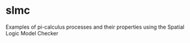 # slmc
Examples of pi-calculus processes and their properties using the Spatial Logic Model Checker
